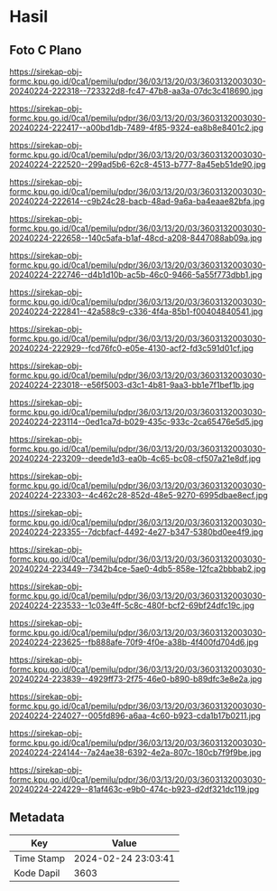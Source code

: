 # Hasil

## Foto C Plano

https://sirekap-obj-formc.kpu.go.id/0ca1/pemilu/pdpr/36/03/13/20/03/3603132003030-20240224-222318--723322d8-fc47-47b8-aa3a-07dc3c418690.jpg

https://sirekap-obj-formc.kpu.go.id/0ca1/pemilu/pdpr/36/03/13/20/03/3603132003030-20240224-222417--a00bd1db-7489-4f85-9324-ea8b8e8401c2.jpg

https://sirekap-obj-formc.kpu.go.id/0ca1/pemilu/pdpr/36/03/13/20/03/3603132003030-20240224-222520--299ad5b6-62c8-4513-b777-8a45eb51de90.jpg

https://sirekap-obj-formc.kpu.go.id/0ca1/pemilu/pdpr/36/03/13/20/03/3603132003030-20240224-222614--c9b24c28-bacb-48ad-9a6a-ba4eaae82bfa.jpg

https://sirekap-obj-formc.kpu.go.id/0ca1/pemilu/pdpr/36/03/13/20/03/3603132003030-20240224-222658--140c5afa-b1af-48cd-a208-8447088ab09a.jpg

https://sirekap-obj-formc.kpu.go.id/0ca1/pemilu/pdpr/36/03/13/20/03/3603132003030-20240224-222746--d4b1d10b-ac5b-46c0-9466-5a55f773dbb1.jpg

https://sirekap-obj-formc.kpu.go.id/0ca1/pemilu/pdpr/36/03/13/20/03/3603132003030-20240224-222841--42a588c9-c336-4f4a-85b1-f00404840541.jpg

https://sirekap-obj-formc.kpu.go.id/0ca1/pemilu/pdpr/36/03/13/20/03/3603132003030-20240224-222929--fcd76fc0-e05e-4130-acf2-fd3c591d01cf.jpg

https://sirekap-obj-formc.kpu.go.id/0ca1/pemilu/pdpr/36/03/13/20/03/3603132003030-20240224-223018--e56f5003-d3c1-4b81-9aa3-bb1e7f1bef1b.jpg

https://sirekap-obj-formc.kpu.go.id/0ca1/pemilu/pdpr/36/03/13/20/03/3603132003030-20240224-223114--0ed1ca7d-b029-435c-933c-2ca65476e5d5.jpg

https://sirekap-obj-formc.kpu.go.id/0ca1/pemilu/pdpr/36/03/13/20/03/3603132003030-20240224-223209--deede1d3-ea0b-4c65-bc08-cf507a21e8df.jpg

https://sirekap-obj-formc.kpu.go.id/0ca1/pemilu/pdpr/36/03/13/20/03/3603132003030-20240224-223303--4c462c28-852d-48e5-9270-6995dbae8ecf.jpg

https://sirekap-obj-formc.kpu.go.id/0ca1/pemilu/pdpr/36/03/13/20/03/3603132003030-20240224-223355--7dcbfacf-4492-4e27-b347-5380bd0ee4f9.jpg

https://sirekap-obj-formc.kpu.go.id/0ca1/pemilu/pdpr/36/03/13/20/03/3603132003030-20240224-223449--7342b4ce-5ae0-4db5-858e-12fca2bbbab2.jpg

https://sirekap-obj-formc.kpu.go.id/0ca1/pemilu/pdpr/36/03/13/20/03/3603132003030-20240224-223533--1c03e4ff-5c8c-480f-bcf2-69bf24dfc19c.jpg

https://sirekap-obj-formc.kpu.go.id/0ca1/pemilu/pdpr/36/03/13/20/03/3603132003030-20240224-223625--fb888afe-70f9-4f0e-a38b-4f400fd704d6.jpg

https://sirekap-obj-formc.kpu.go.id/0ca1/pemilu/pdpr/36/03/13/20/03/3603132003030-20240224-223839--4929ff73-2f75-46e0-b890-b89dfc3e8e2a.jpg

https://sirekap-obj-formc.kpu.go.id/0ca1/pemilu/pdpr/36/03/13/20/03/3603132003030-20240224-224027--005fd896-a6aa-4c60-b923-cda1b17b0211.jpg

https://sirekap-obj-formc.kpu.go.id/0ca1/pemilu/pdpr/36/03/13/20/03/3603132003030-20240224-224144--7a24ae38-6392-4e2a-807c-180cb7f9f9be.jpg

https://sirekap-obj-formc.kpu.go.id/0ca1/pemilu/pdpr/36/03/13/20/03/3603132003030-20240224-224229--81af463c-e9b0-474c-b923-d2df321dc119.jpg


## Metadata

| Key        | Value               |
| ---------- | ------------------- |
| Time Stamp | 2024-02-24 23:03:41 |
| Kode Dapil | 3603                |



